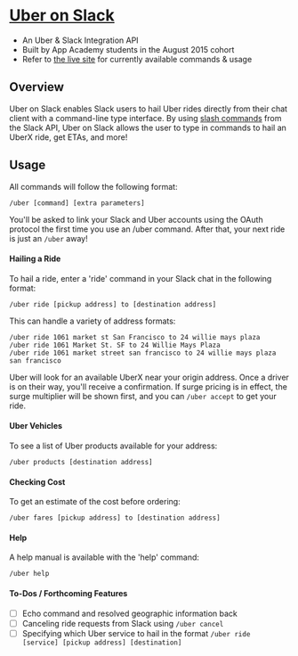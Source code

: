 # [Uber on Slack][uberslacklink]

* An Uber & Slack Integration API
* Built by App Academy students in the August 2015 cohort
* Refer to [the live site][uberslacklink] for currently available commands & usage

## Overview

Uber on Slack enables Slack users to hail Uber rides directly from their chat client with a command-line type interface. By using [slash commands][slashlink] from the Slack API, Uber on Slack allows the user to type in commands to hail an UberX ride, get ETAs, and more!

[slashlink]: https://api.slack.com/slash-commands
[uberslacklink]: https://uberonslack.com


## Usage

All commands will follow the following format:
```
/uber [command] [extra parameters]
```

You'll be asked to link your Slack and Uber accounts using the OAuth protocol the first time you use an /uber command.  After that, your next ride is just an `/uber` away!

#### Hailing a Ride
To hail a ride, enter a 'ride' command in your Slack chat in the following format:
```
/uber ride [pickup address] to [destination address]
```

This can handle a variety of address formats:
```
/uber ride 1061 market st San Francisco to 24 willie mays plaza
/uber ride 1061 Market St. SF to 24 Willie Mays Plaza
/uber ride 1061 market street san francisco to 24 willie mays plaza san francisco
```

Uber will look for an available UberX near your origin address.  Once a driver is on their way, you'll receive a confirmation.  If surge pricing is in effect, the surge multiplier will be shown first, and you can `/uber accept` to get your ride.

#### Uber Vehicles
To see a list of Uber products available for your address:
```
/uber products [destination address]
```

#### Checking Cost
To get an estimate of the cost before ordering:
```
/uber fares [pickup address] to [destination address]
```

#### Help
A help manual is available with the 'help' command:
```
/uber help
```

#### To-Dos / Forthcoming Features
- [ ] Echo command and resolved geographic information back
- [ ] Canceling ride requests from Slack using `/uber cancel`
- [ ] Specifying which Uber service to hail in the format `/uber ride [service] [pickup address] [destination]`
